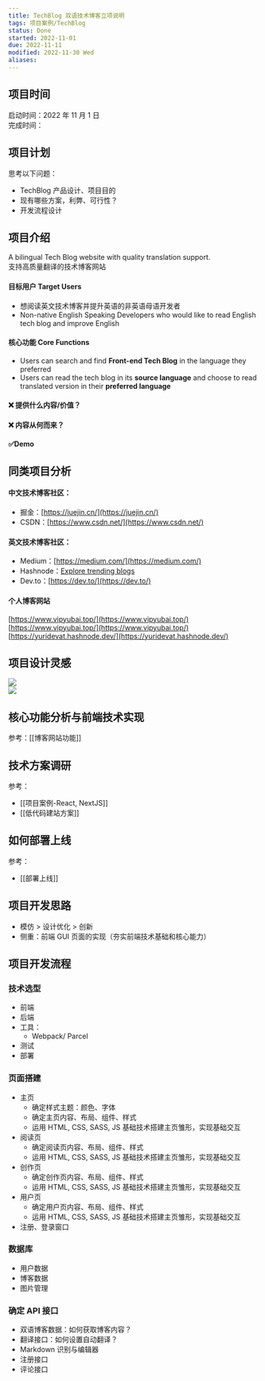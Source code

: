 ```yaml
---
title: TechBlog 双语技术博客立项说明
tags: 项目案例/TechBlog
status: Done
started: 2022-11-01
due: 2022-11-11
modified: 2022-11-30 Wed
aliases: 
---
```

## 项目时间
启动时间：2022 年 11 月 1 日  
完成时间：
## 项目计划
思考以下问题：
- TechBlog 产品设计、项目目的
- 现有哪些方案，利弊、可行性？
- 开发流程设计
## 项目介绍
A bilingual Tech Blog website with quality translation support.  
支持高质量翻译的技术博客网站
#### 目标用户 Target Users
- 想阅读英文技术博客并提升英语的非英语母语开发者
- Non-native English Speaking Developers who would like to read English tech blog and improve English
#### 核心功能 Core Functions
- Users can search and find **Front-end Tech Blog** in the language they preferred
- Users can read the tech blog in its **source language** and choose to read translated version in their **preferred language**
#### ❌ 提供什么内容/价值？
#### ❌ 内容从何而来？
#### ✅Demo
## 同类项目分析
#### 中文技术博客社区：
- 掘金：[https://juejin.cn/](https://juejin.cn/)
- CSDN：[https://www.csdn.net/](https://www.csdn.net/)
#### 英文技术博客社区：
- Medium：[https://medium.com/](https://medium.com/)
- Hashnode：[Explore trending blogs](https://hashnode.com/explore/blogs?category=week)
- Dev.to：[https://dev.to/](https://dev.to/)
#### 个人博客网站
[https://www.vipyubai.top/](https://www.vipyubai.top/)  
[https://www.vipyubai.top/](https://www.vipyubai.top/)  
[https://yuridevat.hashnode.dev/](https://yuridevat.hashnode.dev/)
## 项目设计灵感
![](https://cdn.nlark.com/yuque/0/2022/png/29677165/1667311541614-0c6ce878-5156-4f43-bae1-6610775f30b6.png)  
![](https://cdn.nlark.com/yuque/0/2022/png/29677165/1667960934996-a852b398-ea48-467e-bdfb-03b2f36bcf59.png)
## 核心功能分析与前端技术实现
参考：[[博客网站功能]]
## 技术方案调研
参考：
- [[项目案例-React, NextJS]]
- [[低代码建站方案]]
## 如何部署上线
参考：
- [[部署上线]]
## 项目开发思路
- 模仿 > 设计优化 > 创新
- 侧重：前端 GUI 页面的实现（夯实前端技术基础和核心能力）
## 项目开发流程
### 技术选型
- 前端
- 后端
- 工具：
	- Webpack/ Parcel
- 测试
- 部署
### 页面搭建
- 主页
  - 确定样式主题：颜色、字体
  - 确定主页内容、布局、组件、样式
  - 运用 HTML, CSS, SASS, JS 基础技术搭建主页雏形，实现基础交互
- 阅读页
  - 确定阅读页内容、布局、组件、样式
  - 运用 HTML, CSS, SASS, JS 基础技术搭建主页雏形，实现基础交互
- 创作页
  - 确定创作页内容、布局、组件、样式
  - 运用 HTML, CSS, SASS, JS 基础技术搭建主页雏形，实现基础交互
- 用户页
  - 确定用户页内容、布局、组件、样式
  - 运用 HTML, CSS, SASS, JS 基础技术搭建主页雏形，实现基础交互
- 注册、登录窗口
### 数据库
- 用户数据
- 博客数据
- 图片管理
### 确定 API 接口
- 双语博客数据：如何获取博客内容？
- 翻译接口：如何设置自动翻译？
- Markdown 识别与编辑器
- 注册接口
- 评论接口
